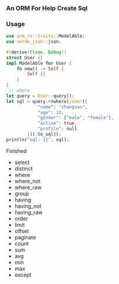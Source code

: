 ### An ORM For Help Create Sql

### Usage
```rust
use orm_rs::traits::ModelAble;
use serde_json::json;

#[derive(Clone, Debug)]
struct User {}
impl ModelAble for User {
    fn new() -> Self {
        Self {}
    }
}
 // where
let query = User::query();
let sql = query.r#where(json!({
            "name": "zhangsan",
            "age": 18,
            "gender": ["male", "female"],
            "active": true,
            "profile": null
        })).to_sql();
println("sql: {}", sql);
```

Finished

* select
* distinct
* where
* where_not
* where_raw
* group
* having
* having_not
* having_raw
* order
* limit
* offset
* paginate
* count
* sum
* avg
* min
* max
* except
